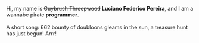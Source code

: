 Hi, my name is ~~Guybrush Threepwood~~ **Luciano Federico Pereira**, and I am a ~~wannabe pirate~~ **programmer**.<br><br>A short song: 662 bounty of doubloons gleams in the sun, a treasure hunt has just begun! Arrr!
